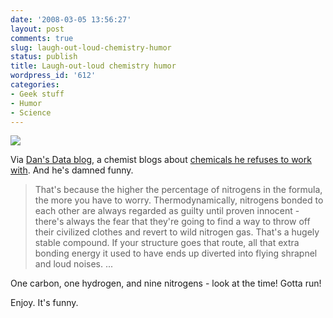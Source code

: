 ```yaml
---
date: '2008-03-05 13:56:27'
layout: post
comments: true
slug: laugh-out-loud-chemistry-humor
status: publish
title: Laugh-out-loud chemistry humor
wordpress_id: '612'
categories:
- Geek stuff
- Humor
- Science
---
```


![](http://www.phfactor.net/wp-pics/cf3-nfpa.jpg)

Via [Dan's Data blog](http://dansdata.blogsome.com/2008/03/05/ill-take-things-that-burn-asbestos-for-100/), a chemist blogs about [chemicals he refuses to work with](http://pipeline.corante.com/archives/things_i_wont_work_with/). And he's damned funny.


> That's because the higher the percentage of nitrogens in the formula, the more you have to worry. Thermodynamically, nitrogens bonded to each other are always regarded as guilty until proven innocent - there's always the fear that they're going to find a way to throw off their civilized clothes and revert to wild nitrogen gas. That's a hugely stable compound. If your structure goes that route, all that extra bonding energy it used to have ends up diverted into flying shrapnel and loud noises.
...

One carbon, one hydrogen, and nine nitrogens - look at the time! Gotta run!


Enjoy. It's funny.
